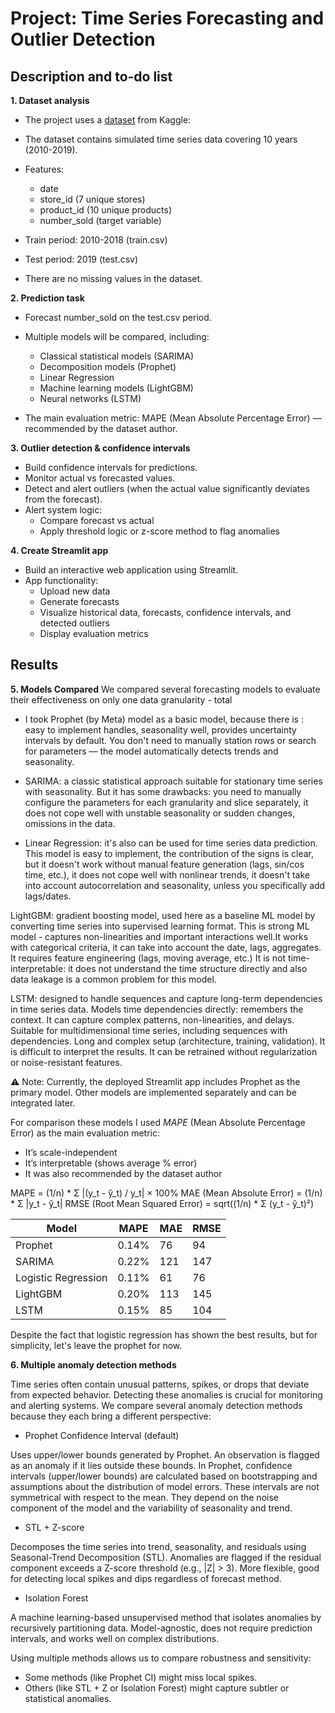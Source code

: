 # **Project: Time Series Forecasting and Outlier Detection**

## Description and to-do list   

**1. Dataset analysis**
- The project uses a [dataset](https://www.kaggle.com/datasets/samuelcortinhas/time-series-practice-dataset") from Kaggle:
- The dataset contains simulated time series data covering 10 years (2010-2019).
- Features:
    - date
    - store_id (7 unique stores)
    - product_id (10 unique products)
    - number_sold (target variable)

- Train period: 2010-2018 (train.csv)
- Test period: 2019 (test.csv)
- There are no missing values in the dataset.

**2. Prediction task**
- Forecast number_sold on the test.csv period.
- Multiple models will be compared, including:
    - Classical statistical models (SARIMA)
    - Decomposition models (Prophet)
    - Linear Regression 
    - Machine learning models (LightGBM)
    - Neural networks (LSTM)
    
- The main evaluation metric: MAPE (Mean Absolute Percentage Error) — recommended by the dataset author.

**3. Outlier detection & confidence intervals**

- Build confidence intervals for predictions.
- Monitor actual vs forecasted values.
- Detect and alert outliers (when the actual value significantly deviates from the forecast).
- Alert system logic:
    - Compare forecast vs actual
    - Apply threshold logic or z-score method to flag anomalies

**4. Create Streamlit app**

- Build an interactive web application using Streamlit.
- App functionality:
    - Upload new data
    - Generate forecasts
    - Visualize historical data, forecasts, confidence intervals, and detected outliers
    - Display evaluation metrics

## Results 

**5. Models Compared**
We compared several forecasting models to evaluate their effectiveness on only one data granularity - total

 - I took Prophet (by Meta) model as a basic model, because there is : easy to implement handles, seasonality well,  provides uncertainty intervals by default. You don't need to manually station rows or search for parameters — the model automatically detects trends and seasonality.

 - SARIMA: a classic statistical approach suitable for stationary time series with seasonality. But it has some drawbacks: you need to manually configure the parameters for each granularity and slice separately, it does not cope well with unstable seasonality or sudden changes, omissions in the data.

- Linear Regression: it's also can be used for time series data prediction. This model is easy to implement, the contribution of the signs is clear, but it doesn't work without manual feature generation (lags, sin/cos time, etc.), it does not cope well with nonlinear trends, it doesn't take into account autocorrelation and seasonality, unless you specifically add lags/dates.

LightGBM: gradient boosting model, used here as a baseline ML model by converting time series into supervised learning format. This is strong ML model - captures non-linearities and important interactions well.It works with categorical criteria, it can take into account the date, lags, aggregates. It requires feature engineering (lags, moving average, etc.) It is not time-interpretable: it does not understand the time structure directly and also data leakage is a common problem for this model.

LSTM: designed to handle sequences and capture long-term dependencies in time series data. Models time dependencies directly: remembers the context. It can capture complex patterns, non-linearities, and delays. Suitable for multidimensional time series, including sequences with dependencies. Long and complex setup (architecture, training, validation). It is difficult to interpret the results. It can be retrained without regularization or noise-resistant features.


⚠️ Note: Currently, the deployed Streamlit app includes Prophet as the primary model. Other models are implemented separately and can be integrated later.

For comparison these models I used *MAPE* (Mean Absolute Percentage Error) as the main evaluation metric:  
- It’s scale-independent
- It’s interpretable (shows average % error)
- It was also recommended by the dataset author

MAPE = (1/n) * Σ |(y_t - ŷ_t) / y_t| × 100%
MAE (Mean Absolute Error)  = (1/n) * Σ |y_t - ŷ_t|
RMSE (Root Mean Squared Error) = sqrt((1/n) * Σ (y_t - ŷ_t)²) 

| Model                | MAPE    | MAE     | RMSE   | 
|----------------------|---------|---------|--------|
| Prophet              | 0.14%   | 76      | 94     | 
| SARIMA               | 0.22%   | 121     | 147    |
| Logistic Regression  | 0.11%   | 61      | 76     | 
| LightGBM             | 0.20%   | 113     | 145    | 
| LSTM                 | 0.15%   | 85      | 104    |

Despite the fact that logistic regression has shown the best results, but for simplicity, let's leave the prophet for now.

**6. Multiple anomaly detection methods**

Time series often contain unusual patterns, spikes, or drops that deviate from expected behavior. Detecting these anomalies is crucial for monitoring and alerting systems. We compare several anomaly detection methods because they each bring a different perspective:

- Prophet Confidence Interval (default)

Uses upper/lower bounds generated by Prophet. An observation is flagged as an anomaly if it lies outside these bounds.
In Prophet, confidence intervals (upper/lower bounds) are calculated based on bootstrapping and assumptions about the distribution of model errors. These intervals are not symmetrical with respect to the mean. They depend on the noise component of the model and the variability of seasonality and trend.

- STL + Z-score

Decomposes the time series into trend, seasonality, and residuals using Seasonal-Trend Decomposition (STL). Anomalies are flagged if the residual component exceeds a Z-score threshold (e.g., |Z| > 3). More flexible, good for detecting local spikes and dips regardless of forecast method.

- Isolation Forest

A machine learning-based unsupervised method that isolates anomalies by recursively partitioning data. Model-agnostic, does not require prediction intervals, and works well on complex distributions.

Using multiple methods allows us to compare robustness and sensitivity:

- Some methods (like Prophet CI) might miss local spikes.
- Others (like STL + Z or Isolation Forest) might capture subtler or statistical anomalies.